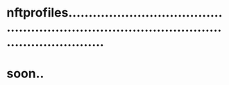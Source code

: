 # nftprofiles...................................................................................................................
# soon..
